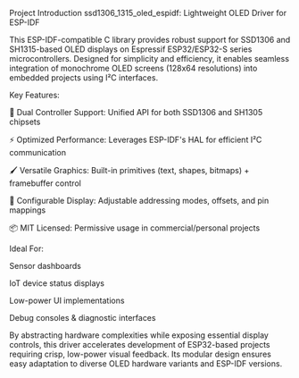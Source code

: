 Project Introduction
ssd1306_1315_oled_espidf: Lightweight OLED Driver for ESP-IDF

This ESP-IDF-compatible C library provides robust support for SSD1306 and SH1315-based OLED displays on Espressif ESP32/ESP32-S series microcontrollers. Designed for simplicity and efficiency, it enables seamless integration of monochrome OLED screens (128x64 resolutions) into embedded projects using I²C interfaces.

Key Features:

🎯 Dual Controller Support: Unified API for both SSD1306 and SH1305 chipsets

⚡ Optimized Performance: Leverages ESP-IDF's HAL for efficient I²C communication

🖌️ Versatile Graphics: Built-in primitives (text, shapes, bitmaps) + framebuffer control

🔧 Configurable Display: Adjustable addressing modes, offsets, and pin mappings

📦 MIT Licensed: Permissive usage in commercial/personal projects

Ideal For:

Sensor dashboards

IoT device status displays

Low-power UI implementations

Debug consoles & diagnostic interfaces

By abstracting hardware complexities while exposing essential display controls, this driver accelerates development of ESP32-based projects requiring crisp, low-power visual feedback. Its modular design ensures easy adaptation to diverse OLED hardware variants and ESP-IDF versions.
